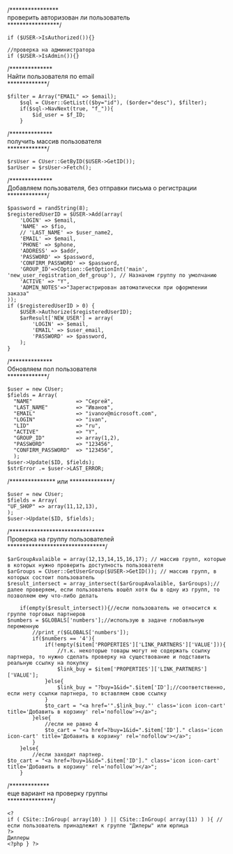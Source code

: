 /****************  
проверить авторизован ли пользователь  
*****************/  
```
if ($USER->IsAuthorized()){}

//проверка на администратора
if ($USER->IsAdmin()){}
```

/**************  
Найти пользователя по email  
*************/  
```
$filter = Array("EMAIL" => $email);
    $sql = CUser::GetList(($by="id"), ($order="desc"), $filter);
    if($sql->NavNext(true, "f_")){
        $id_user = $f_ID;
    }
```


/**************  
получить массив пользователя  
*************/  
```
$rsUser = CUser::GetByID($USER->GetID());
$arUser = $rsUser->Fetch();
```

/**************  
Добавляем пользователя, без отправки письма о регистрации  
*************/  
```
$password = randString(8); 
$registeredUserID = $USER->Add(array(
    'LOGIN' => $email,
    'NAME' => $fio,
    // 'LAST_NAME' => $user_name2,
    'EMAIL' => $email,
    'PHONE' => $phone,
    'ADDRESS' => $addr,
    'PASSWORD' => $password, 
    'CONFIRM_PASSWORD' => $password,
    'GROUP_ID'=>COption::GetOptionInt('main', 'new_user_registration_def_group'), // Назначем группу по умолчанию
    'ACTIVE' => "Y",
    'ADMIN_NOTES'=>"Зарегистрирован автоматически при оформлении заказа"
));
if ($registeredUserID > 0) {
    $USER->Authorize($registeredUserID);
    $arResult['NEW_USER'] = array(
        'LOGIN' => $email,
        'EMAIL' => $user_email,
        'PASSWORD' => $password,
    );
}
```

/**************  
Обновляем пол пользователя  
*************/  
```
$user = new CUser;
$fields = Array(
  "NAME"              => "Сергей",
  "LAST_NAME"         => "Иванов",
  "EMAIL"             => "ivanov@microsoft.com",
  "LOGIN"             => "ivan",
  "LID"               => "ru",
  "ACTIVE"            => "Y",
  "GROUP_ID"          => array(1,2),
  "PASSWORD"          => "123456",
  "CONFIRM_PASSWORD"  => "123456",
  );
$user->Update($ID, $fields);
$strError .= $user->LAST_ERROR;
```

/*************** или **************/  
```
$user = new CUser;
$fields = Array( 
"UF_SHOP" => array(11,12,13), 
); 
$user->Update($ID, $fields);
```

/*******************************  
Проверка на группу пользователей  
********************************/  
```
$arGroupAvalaible = array(12,13,14,15,16,17); // массив групп, которые в которых нужно проверить доступность пользователя
$arGroups = CUser::GetUserGroup($USER->GetID()); // массив групп, в которых состоит пользователь
$result_intersect = array_intersect($arGroupAvalaible, $arGroups);// далее проверяем, если пользователь вошёл хотя бы в одну из групп, то позволяем ему что-либо делать

	if(empty($result_intersect)){//если пользователь не относится к группе торговых партнеров
$numbers = $GLOBALS['numbers'];//использую в задаче глобавльную переменную
		//print_r($GLOBALS['numbers']);
		if($numbers == '4'){
			if(!empty($item['PROPERTIES']['LINK_PARTNERS']['VALUE'])){
				//т.к. некоторые товары могут не содержать ссылку партнера, то нужно сделать проверку на существование и подставить реальную ссылку на покупку
				$link_buy = $item['PROPERTIES']['LINK_PARTNERS']['VALUE'];
			}else{
				$link_buy = "?buy=1&id=".$item['ID'];//соответственно, если нету ссылки партнера, то вставляем свою ссылку
			}
			$to_cart = "<a href='".$link_buy."' class='icon icon-cart' title='Добавить в корзину' rel='nofollow'></a>";
		}else{
			//если не равно 4
			$to_cart = "<a href=?buy=1&id=".$item['ID']." class='icon icon-cart' title='Добавить в корзину' rel='nofollow'></a>";
		}
	}else{
		//если заходит партнер.
$to_cart = "<a href=?buy=1&id=".$item['ID']." class='icon icon-cart' title='Добавить в корзину' rel='nofollow'></a>";
	}
```

/*************   
еще вариант на проверку группы    
***************/  
```
<?
if ( CSite::InGroup( array(10) ) || CSite::InGroup( array(11) ) ){ //если пользователь принадлежит к группе "Дилеры" или юрлица
?>
Диллеры
<?php } ?>
```